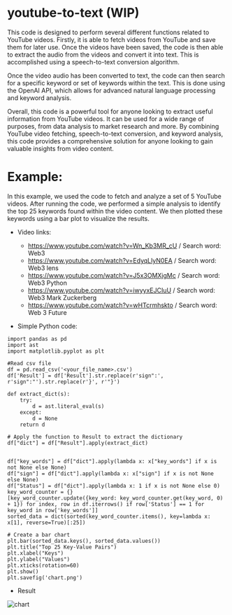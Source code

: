 # youtube-to-text (WIP)


This code is designed to perform several different functions related to YouTube videos. Firstly, it is able to fetch videos from YouTube and save them for later use. Once the videos have been saved, the code is then able to extract the audio from the videos and convert it into text. This is accomplished using a speech-to-text conversion algorithm.

Once the video audio has been converted to text, the code can then search for a specific keyword or set of keywords within the text. This is done using the OpenAI API, which allows for advanced natural language processing and keyword analysis.

Overall, this code is a powerful tool for anyone looking to extract useful information from YouTube videos. It can be used for a wide range of purposes, from data analysis to market research and more. By combining YouTube video fetching, speech-to-text conversion, and keyword analysis, this code provides a comprehensive solution for anyone looking to gain valuable insights from video content.


# Example:

In this example, we used the code to fetch and analyze a set of 5 YouTube videos. After running the code, we performed a simple analysis to identify the top 25 keywords found within the video content. We then plotted these keywords using a bar plot to visualize the results.

* Video links:
  * https://www.youtube.com/watch?v=Wn_Kb3MR_cU / Search word: Web3
  * https://www.youtube.com/watch?v=EdyqLlyN0EA / Search word: Web3 lens
  * https://www.youtube.com/watch?v=J5x3OMXjgMc / Search word: Web3 Python
  * https://www.youtube.com/watch?v=iwyyxEJCIuU / Search word: Web3 Mark Zuckerberg
  * https://www.youtube.com/watch?v=wHTcrmhskto / Search word: Web 3 Future



* Simple Python code:
```
import pandas as pd
import ast
import matplotlib.pyplot as plt

#Read csv file
df = pd.read_csv('<your_file_name>.csv')
df['Result'] = df['Result'].str.replace(r'sign":', r'sign":"').str.replace(r'}', r'"}')

def extract_dict(s):
    try:
        d = ast.literal_eval(s)
    except:
        d = None
    return d

# Apply the function to Result to extract the dictionary
df["dict"] = df["Result"].apply(extract_dict)


df["key_words"] = df["dict"].apply(lambda x: x["key_words"] if x is not None else None)
df["sign"] = df["dict"].apply(lambda x: x["sign"] if x is not None else None)
df["Status"] = df["dict"].apply(lambda x: 1 if x is not None else 0)
key_word_counter = {}
[key_word_counter.update({key_word: key_word_counter.get(key_word, 0) + 1}) for index, row in df.iterrows() if row['Status'] == 1 for key_word in row['key_words']]
sorted_data = dict(sorted(key_word_counter.items(), key=lambda x: x[1], reverse=True)[:25])

# Create a bar chart
plt.bar(sorted_data.keys(), sorted_data.values())
plt.title("Top 25 Key-Value Pairs")
plt.xlabel("Keys")
plt.ylabel("Values")
plt.xticks(rotation=60)
plt.show()
plt.savefig('chart.png')
```

* Result

![chart](https://user-images.githubusercontent.com/71639133/222536338-04fdf07c-67bc-41b5-9be3-a06ab87659e4.png)


